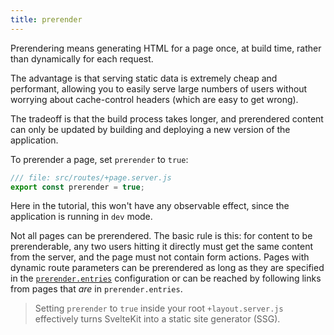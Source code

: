 ```yaml
---
title: prerender
---
```


Prerendering means generating HTML for a page once, at build time, rather than dynamically for each request.

The advantage is that serving static data is extremely cheap and performant, allowing you to easily serve large numbers of users without worrying about cache-control headers (which are easy to get wrong).

The tradeoff is that the build process takes longer, and prerendered content can only be updated by building and deploying a new version of the application.

To prerender a page, set `prerender` to `true`:

```js
/// file: src/routes/+page.server.js
export const prerender = true;
```

Here in the tutorial, this won't have any observable effect, since the application is running in `dev` mode.

Not all pages can be prerendered. The basic rule is this: for content to be prerenderable, any two users hitting it directly must get the same content from the server, and the page must not contain form actions. Pages with dynamic route parameters can be prerendered as long as they are specified in the [`prerender.entries`](https://kit.svelte.dev/docs/configuration#prerender) configuration or can be reached by following links from pages that _are_ in `prerender.entries`.

> Setting `prerender` to `true` inside your root `+layout.server.js` effectively turns SvelteKit into a static site generator (SSG).
